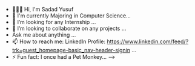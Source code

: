 - 🙋🏿‍♂️ Hi, I'm Sadad Yusuf
- 🌱 I'm currently Majoring in Computer Science...
- 🤔 I’m looking for any Internship ...
- 👯 I’m looking to collaborate on any projects ...
-  Ask me about anything ...
- 📫 How to reach me: LinkedIn Profile: https://www.linkedin.com/feed/?trk=guest_homepage-basic_nav-header-signin
 ...
- ⚡ Fun fact: I once had a Pet Monkey...
-->
